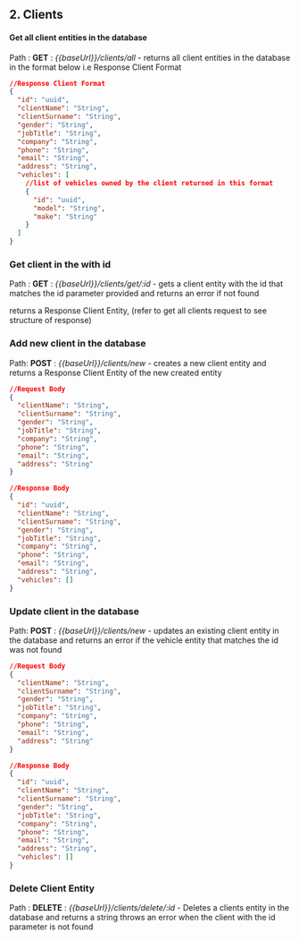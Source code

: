## 2. **Clients**

#### Get all client entities in the database

Path : **GET** : _{{baseUrl}}/clients/all_ - returns all client entities in the database in the format below i.e
Response Client Format

```json lines
//Response Client Format
{
  "id": "uuid",
  "clientName": "String",
  "clientSurname": "String",
  "gender": "String",
  "jobTitle": "String",
  "company": "String",
  "phone": "String",
  "email": "String",
  "address": "String",
  "vehicles": [
    //list of vehicles owned by the client returned in this format
    {
      "id": "uuid",
      "model": "String",
      "make": "String"
    }
  ]
}
```

### Get client in the with id

Path : **GET** : _{{baseUrl}}/clients/get/:id_ - gets a client entity with the id that matches the id parameter provided
and returns an error if not found

returns a Response Client Entity, (refer to get all clients request to see structure of response)

### Add new client in the database

Path: **POST** : _{{baseUrl}}/clients/new_ - creates a new client entity and returns a Response Client Entity of the new
created entity

```json lines
//Request Body
{
  "clientName": "String",
  "clientSurname": "String",
  "gender": "String",
  "jobTitle": "String",
  "company": "String",
  "phone": "String",
  "email": "String",
  "address": "String"
}

//Response Body
{
  "id": "uuid",
  "clientName": "String",
  "clientSurname": "String",
  "gender": "String",
  "jobTitle": "String",
  "company": "String",
  "phone": "String",
  "email": "String",
  "address": "String",
  "vehicles": []
}
```

### Update client in the database

Path: **POST** : _{{baseUrl}}/clients/new_ - updates an existing client entity in the database and returns an error if
the vehicle entity that matches the id was not found

```json lines
//Request Body
{
  "clientName": "String",
  "clientSurname": "String",
  "gender": "String",
  "jobTitle": "String",
  "company": "String",
  "phone": "String",
  "email": "String",
  "address": "String"
}

//Response Body
{
  "id": "uuid",
  "clientName": "String",
  "clientSurname": "String",
  "gender": "String",
  "jobTitle": "String",
  "company": "String",
  "phone": "String",
  "email": "String",
  "address": "String",
  "vehicles": []
}
```

### Delete Client Entity

Path : **DELETE** : _{{baseUrl}}/clients/delete/:id_ - Deletes a clients entity in the database and returns a string
throws an error when the client with the id parameter is not found